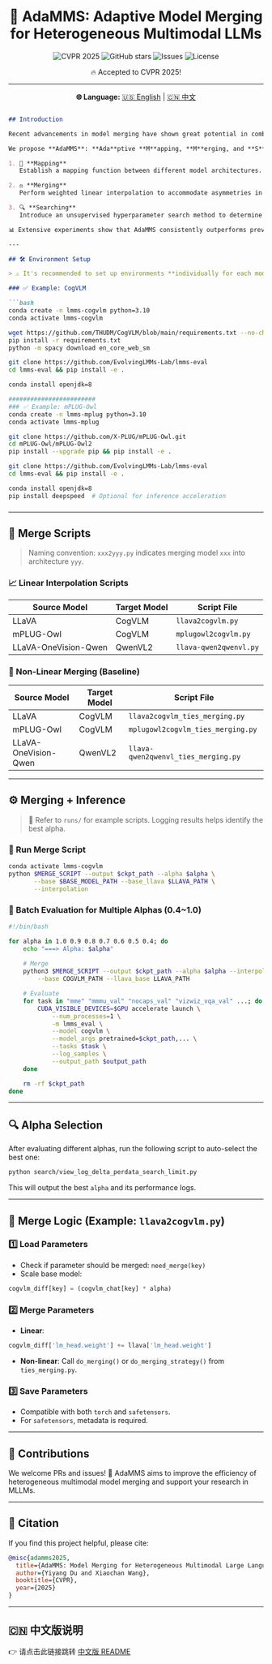 <h1 align="center">🚀 AdaMMS: Adaptive Model Merging for Heterogeneous Multimodal LLMs</h1>
<p align="center">
  <img src="https://img.shields.io/badge/CVPR-2025-blue.svg" alt="CVPR 2025"/>
  <img src="https://img.shields.io/github/stars/your-org-name/AdaMMS?style=social" alt="GitHub stars"/>
  <img src="https://img.shields.io/github/issues/your-org-name/AdaMMS" alt="Issues"/>
  <img src="https://img.shields.io/badge/License-MIT-green.svg" alt="License"/>
</p>

<p align="center">🔥 Accepted to CVPR 2025!</p>

---

<p align="center">
  <b>🌐 Language:</b>
  <a href="#english-version">🇺🇸 English</a> | 
  <a href="#中文版说明">🇨🇳 中文</a>
</p>



~~~markdown

## Introduction

Recent advancements in model merging have shown great potential in combining capabilities from multiple large language models (LLMs). However, existing methods primarily focus on merging **homogeneous models** with identical architectures, struggling when applied to **heterogeneous Multimodal Large Language Models (MLLMs)** that differ in both architecture and parameter space.

We propose **AdaMMS**: **Ada**ptive **M**apping, **M**erging, and **S**earching — a novel unsupervised model merging framework tailored for heterogeneous MLLMs. AdaMMS tackles the challenges in three steps:

1. 🧠 **Mapping**  
   Establish a mapping function between different model architectures.

2. ⚖️ **Merging**  
   Perform weighted linear interpolation to accommodate asymmetries in parameter space.

3. 🔍 **Searching**  
   Introduce an unsupervised hyperparameter search method to determine optimal merging coefficients.

📊 Extensive experiments show that AdaMMS consistently outperforms previous model merging methods on various vision-language benchmarks.

---

## 🛠️ Environment Setup

> ⚠️ It's recommended to set up environments **individually for each model**, then install the `lmms-eval` evaluation framework.

### ✅ Example: CogVLM

```bash
conda create -n lmms-cogvlm python=3.10
conda activate lmms-cogvlm

wget https://github.com/THUDM/CogVLM/blob/main/requirements.txt --no-check-certificate
pip install -r requirements.txt
python -m spacy download en_core_web_sm

git clone https://github.com/EvolvingLMMs-Lab/lmms-eval
cd lmms-eval && pip install -e .

conda install openjdk=8

########################
### ✅ Example: mPLUG-Owl
conda create -n lmms-mplug python=3.10
conda activate lmms-mplug

git clone https://github.com/X-PLUG/mPLUG-Owl.git
cd mPLUG-Owl/mPLUG-Owl2
pip install --upgrade pip && pip install -e .

git clone https://github.com/EvolvingLMMs-Lab/lmms-eval
cd lmms-eval && pip install -e .

conda install openjdk=8
pip install deepspeed  # Optional for inference acceleration
~~~

### 

------

## 🔄 Merge Scripts

> Naming convention: `xxx2yyy.py` indicates merging model `xxx` into architecture `yyy`.

### 📈 Linear Interpolation Scripts

| Source Model         | Target Model | Script File            |
| -------------------- | ------------ | ---------------------- |
| LLaVA                | CogVLM       | `llava2cogvlm.py`      |
| mPLUG-Owl            | CogVLM       | `mplugowl2cogvlm.py`   |
| LLaVA-OneVision-Qwen | QwenVL2      | `llava-qwen2qwenvl.py` |

### 🧬 Non-Linear Merging (Baseline)

| Source Model         | Target Model | Script File                         |
| -------------------- | ------------ | ----------------------------------- |
| LLaVA                | CogVLM       | `llava2cogvlm_ties_merging.py`      |
| mPLUG-Owl            | CogVLM       | `mplugowl2cogvlm_ties_merging.py`   |
| LLaVA-OneVision-Qwen | QwenVL2      | `llava-qwen2qwenvl_ties_merging.py` |

------

## ⚙️ Merging + Inference

> 📝 Refer to `runs/` for example scripts. Logging results helps identify the best alpha.

### 🧪 Run Merge Script

```bash
conda activate lmms-cogvlm
python $MERGE_SCRIPT --output $ckpt_path --alpha $alpha \
       --base $BASE_MODEL_PATH --base_llava $LLAVA_PATH \
       --interpolation
```

### 🚀 Batch Evaluation for Multiple Alphas (0.4~1.0)

```bash
#!/bin/bash

for alpha in 1.0 0.9 0.8 0.7 0.6 0.5 0.4; do
    echo "===> Alpha: $alpha"
    
    # Merge
    python3 $MERGE_SCRIPT --output $ckpt_path --alpha $alpha --interpolation \
        --base COGVLM_PATH --llava_base LLAVA_PATH

    # Evaluate
    for task in "mme" "mmmu_val" "nocaps_val" "vizwiz_vqa_val" ...; do
        CUDA_VISIBLE_DEVICES=$GPU accelerate launch \
            --num_processes=1 \
            -m lmms_eval \
            --model cogvlm \
            --model_args pretrained=$ckpt_path,... \
            --tasks $task \
            --log_samples \
            --output_path $output_path
    done

    rm -rf $ckpt_path
done
```

------

## 🔍 Alpha Selection

After evaluating different alphas, run the following script to auto-select the best one:

```bash
python search/view_log_delta_perdata_search_limit.py
```

This will output the best `alpha` and its performance logs.

------

## 🧩 Merge Logic (Example: `llava2cogvlm.py`)

### 1️⃣ Load Parameters

- Check if parameter should be merged: `need_merge(key)`
- Scale base model:

```python
cogvlm_diff[key] = (cogvlm_chat[key] * alpha)
```

### 2️⃣ Merge Parameters

- **Linear**:

```python
cogvlm_diff['lm_head.weight'] += llava['lm_head.weight']
```

- **Non-linear**: Call `do_merging()` or `do_merging_strategy()` from `ties_merging.py`.

### 3️⃣ Save Parameters

- Compatible with both `torch` and `safetensors`.
- For `safetensors`, metadata is required.

------

## 🤝 Contributions

We welcome PRs and issues! 🌟
 AdaMMS aims to improve the efficiency of heterogeneous multimodal model merging and support your research in MLLMs.

------

## 📄 Citation

If you find this project helpful, please cite:

```bibtex
@misc{adamms2025,
  title={AdaMMS: Model Merging for Heterogeneous Multimodal Large Language Models with Unsupervised Coefficient Optimization},
  author={Yiyang Du and Xiaochan Wang},
  booktitle={CVPR},
  year={2025}
}
```

------

## 🇨🇳 中文版说明

👉 请点击此链接跳转 [中文版 README](https://poe.com/chat/3b1s7x5f490w9n5qpy7#项目简介)

